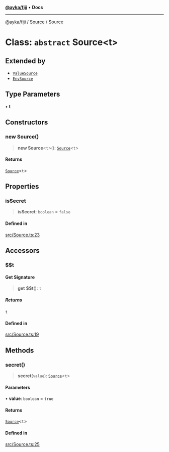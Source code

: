[**@ayka/fiji**](../../../README.md) • **Docs**

***

[@ayka/fiji](../../../globals.md) / [Source](../README.md) / Source

# Class: `abstract` Source\<t\>

## Extended by

- [`ValueSource`](ValueSource.md)
- [`EnvSource`](EnvSource.md)

## Type Parameters

• **t**

## Constructors

### new Source()

> **new Source**\<`t`\>(): [`Source`](Source.md)\<`t`\>

#### Returns

[`Source`](Source.md)\<`t`\>

## Properties

### isSecret

> **isSecret**: `boolean` = `false`

#### Defined in

[src/Source.ts:23](https://github.com/AndreyMork/fiji/blob/12b645d5d3b10e56502863abdc8c7fe71f7e6190/src/Source.ts#L23)

## Accessors

### $$t

#### Get Signature

> **get** **$$t**(): `t`

##### Returns

`t`

#### Defined in

[src/Source.ts:19](https://github.com/AndreyMork/fiji/blob/12b645d5d3b10e56502863abdc8c7fe71f7e6190/src/Source.ts#L19)

## Methods

### secret()

> **secret**(`value`): [`Source`](Source.md)\<`t`\>

#### Parameters

• **value**: `boolean` = `true`

#### Returns

[`Source`](Source.md)\<`t`\>

#### Defined in

[src/Source.ts:25](https://github.com/AndreyMork/fiji/blob/12b645d5d3b10e56502863abdc8c7fe71f7e6190/src/Source.ts#L25)
